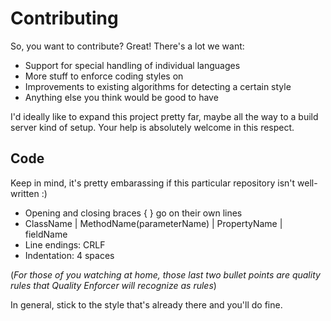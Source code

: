 # Contributing

So, you want to contribute? Great! There's a lot we want:

* Support for special handling of individual languages
* More stuff to enforce coding styles on
* Improvements to existing algorithms for detecting a certain style
* Anything else you think would be good to have

I'd ideally like to expand this project pretty far, maybe all the way to a build server
kind of setup. Your help is absolutely welcome in this respect.

## Code

Keep in mind, it's pretty embarassing if this particular repository isn't well-written :)

* Opening and closing braces { } go on their own lines
* ClassName | MethodName(parameterName) | PropertyName | fieldName
* Line endings: CRLF
* Indentation: 4 spaces

(*For those of you watching at home, those last two bullet points are quality rules that
Quality Enforcer will recognize as rules*)

In general, stick to the style that's already there and you'll do fine.